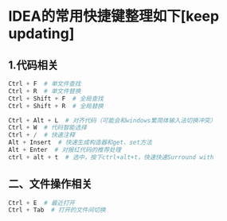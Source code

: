 # IDEA的常用快捷键整理如下[keep updating]

## 1.代码相关
```python
Ctrl + F  # 单文件查找
Ctrl + R  # 单文件替换
Ctrl + Shift + F  # 全局查找
Ctrl + Shift + R  # 全局替换

Ctrl + Alt + L  # 对齐代码（可能会和windows繁简体输入法切换冲突）
Ctrl + W  # 代码智能选择
Ctrl + /  # 快速注释
Alt + Insert  # 快速生成构造器和get、set方法
Alt + Enter  # 对报红代码的推荐处理
ctrl + alt + t  # 选中，按下ctrl+alt+t，快速快速Surround with
```

## 二、文件操作相关
```python
Ctrl + E  # 最近打开
Ctrl + Tab  # 打开的文件间切换
```